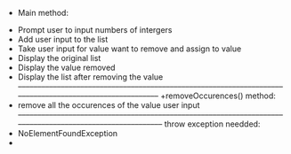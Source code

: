 + Main method: 
- Prompt user to input numbers of intergers 
- Add user input to the list
- Take user input for value want to remove and assign to value 
- Display the original list 
- Display the value removed 
- Display the list after removing the value 
––––––––––––––––––––––––––––––––––––––––––––––––––––––––––––––––––––––––––––––––––––––––––––––––––––––––
+removeOccurences() method:
- remove all the occurences of the value user input 
–––––––––––––––––––––––––––––––––––––––––––––––––––––––––––––––––––––––––––––––––––––––––––––––––––––––––
throw exception needded: 
- NoElementFoundException 
- 

